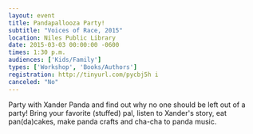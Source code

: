 ```yaml
---
layout: event
title: Pandapallooza Party!
subtitle: "Voices of Race, 2015"
location: Niles Public Library
date: 2015-03-03 00:00:00 -0600
times: 1:30 p.m.
audiences: ['Kids/Family']
types: ['Workshop', 'Books/Authors']
registration: http://tinyurl.com/pycbj5h i
canceled: "No"
---
```

Party with Xander Panda and find out why no one should be left out of a party! Bring your favorite (stuffed) pal, listen to Xander's story, eat pan(da)cakes, make panda crafts and cha-cha to panda music. 
